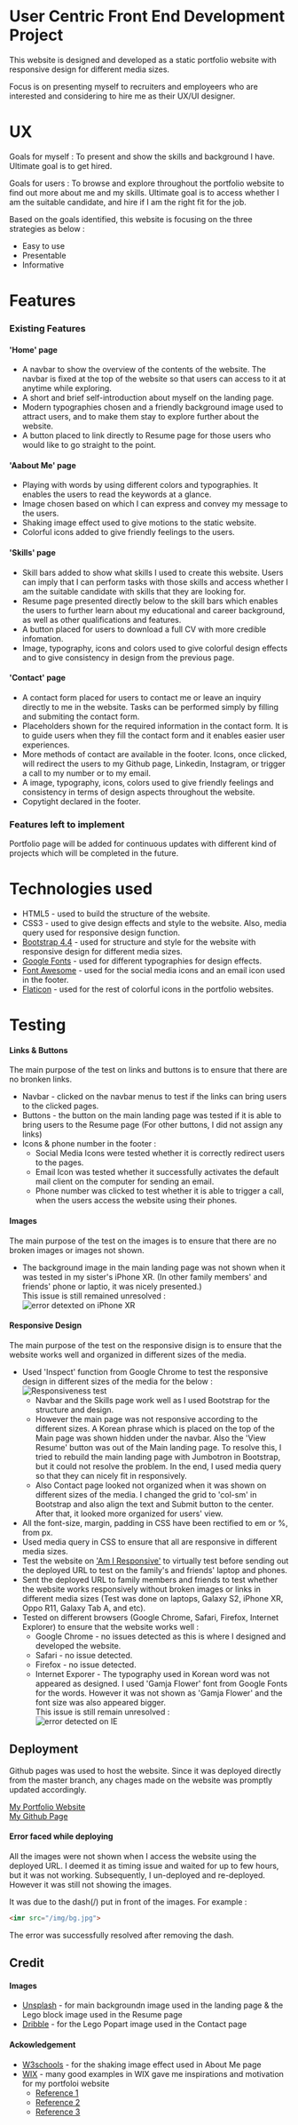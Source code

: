 # User Centric Front End Development Project 
This website is designed and developed as a static portfolio website with responsive design for different media sizes.

Focus is on presenting myself to recruiters and employeers who are interested and considering to hire me as their UX/UI designer. 
# UX
Goals for myself : To present and show the skills and background I have. Ultimate goal is to get hired.

Goals for users : To browse and explore throughout the portfolio website to find out more about me and my skills. Ultimate goal is to access whether I am the suitable candidate, and hire if I am the right fit for the job.

Based on the goals identified, this website is focusing on the three strategies as below :  
* Easy to use
* Presentable
* Informative
# Features  
### Existing Features  
#### 'Home' page  
* A navbar to show the overview of the contents of the website. The navbar is fixed at the top of the website so that users can access to it at anytime while exploring.
* A short and brief self-introduction about myself on the landing page.
* Modern typographies chosen and a friendly background image used to attract users, and to make them stay to explore further about the website.
* A button placed to link directly to Resume page for those users who would like to go straight to the point.
#### 'Aabout Me' page
* Playing with words by using different colors and typographies. It enables the users to read the keywords at a glance.
* Image chosen based on which I can express and convey my message to the users.
* Shaking image effect used to give motions to the static website.
* Colorful icons added to give friendly feelings to the users.
#### 'Skills' page 
* Skill bars added to show what skills I used to create this website. Users can imply that I can perform tasks with those skills and access whether I am the suitable candidate with skills that they are looking for.
* Resume page presented directly below to the skill bars which enables the  users to further learn about my educational and career background, as well as other qualifications and features.
* A button placed for users to download a full CV with more credible infomation.
* Image, typography, icons and colors used to give colorful design effects and to give consistency in design from the previous page.
#### 'Contact' page
* A contact form placed for users to contact me or leave an inquiry directly to me in the website. Tasks can be performed simply by filling and submiting the contact form.
* Placeholders shown for the required information in the contact form.  It is to guide users when they fill the contact form and it enables easier user experiences.
* More methods of contact are available in the footer. Icons, once clicked, will redirect the users to my Github page, Linkedin, Instagram, or trigger a call to my number or to my email.
* A image, typography, icons, colors used to give friendly feelings and consistency in terms of design aspects throughout the website.
* Copytight declared in the footer.
### Features left to implement
Portfolio page will be added for continuous updates with different kind of projects which will be completed in the future.
# Technologies used
* HTML5 - used to build the structure of the website.
* CSS3 - used to give design effects and style to the website. Also, media query used for responsive design function.
* [Bootstrap 4.4](https://getbootstrap.com) - used for structure and style for the website with responsive design for different media sizes.
* [Google Fonts](https://fonts.google.com)  - used for different typographies for design effects.
* [Font Awesome](https://fontawesome.com) - used for the social media icons and an email icon used in the footer.
* [Flaticon](https://www.flaticon.com) -  used for the rest of colorful icons in the portfolio websites.
# Testing
#### Links & Buttons
The main purpose of the test on links and buttons is to ensure that there are no bronken links.
* Navbar - clicked on the navbar menus to test if the links can bring users to the clicked pages.
* Buttons - the button on the main landing page was tested if it is able to bring users to the Resume page (For other buttons, I did not assign any links)
* Icons & phone number in the footer :
   * Social Media Icons were tested whether it is correctly redirect users to the pages.
   * Email Icon was tested whether it successfully activates the default mail client on the computer for sending an email.
   * Phone number was clicked to test whether it is able to trigger a call, when the users access the website using their phones.
#### Images
The main purpose of the test on the images is to ensure that there are no broken images or images not shown.
* The background image in the main landing page was not shown when it was tested in my sister's iPhone XR. (In other family members' and friends' phone or laptio, it was nicely presented.)  
This issue is still remained unresolved :  
![error detexted on iPhone XR](img/img_error.JPG)
#### Responsive Design
The main purpose of the test on the responsive disign is to ensure that the website works well and organized in different sizes of the media.
* Used 'Inspect' function from Google Chrome to test the responsive design in different sizes of the media for the below :  
![Responsiveness test](img/responsive_test.png)
   * Navbar and the Skills page work well as I used Bootstrap for the structure and design.
   * However the main page was not responsive according to the different sizes. A Korean phrase which is placed on the top of the Main page was shown hidden under the navbar. Also the 'View Resume' button was out of the Main landing page. To resolve this, I tried to rebuild the main landing page with Jumbotron in Bootstrap, but it could not resolve the problem. In the end, I used media query so that they can nicely fit in responsively. 
   * Also Contact page looked not organized when it was shown on different sizes of the media. I changed the grid to 'col-sm' in Bootstrap and also align the text and Submit button to the center. After that, it looked more organized for users' view.
* All the font-size, margin, padding in CSS have been rectified to em or %, from px.
* Used media query in CSS to ensure that all are responsive in different media sizes.
* Test the website on ['Am I Responsive'](http://ami.responsivedesign.is) to virtually test before sending out the deployed URL to test on the family's and friends' laptop and phones.
* Sent the deployed URL to family members and friends to test whether the website works responsively without broken images or links in different media sizes (Test was done on laptops, Galaxy S2, iPhone XR, Oppo R11, Galaxy Tab A, and etc).
* Tested on different browsers (Google Chrome, Safari, Firefox, Internet Explorer) to ensure that the website works well :
   * Google Chrome - no issues detected as this is where I designed and developed the website.
   * Safari - no issue detected.
   * Firefox - no issue detected.
   * Internet Exporer - The typography used in Korean word was not appeared as designed. I used 'Gamja Flower' font from Google Fonts for the words. However it was not shown as 'Gamja Flower' and the font size was also appeared bigger.    
This issue is still remain unresolved :  
![error detected on IE](img/font_error.png)
## Deployment
Github pages was used to host the website. Since it was deployed directly from the master branch, any chages made on the website was promptly updated accordingly.  

[My Portfolio Website](https://suchan5.github.io/Project-1/)    
[My Github Page](https://github.com/suchan5/Project-1)

#### Error faced while deploying  
All the images were not shown when I access the website using the deployed URL. I deemed it as timing issue and waited for up to few hours, but it was not working. Subsequently, I un-deployed and re-deployed. However it was still not showing the images.

It was due to the dash(/) put in front of the images. For example :
```html
<imr src="/img/bg.jpg">
```
The error was successfully resolved after removing the dash.
## Credit
#### Images
* [Unsplash](https://unsplash.com) - for main backgroundn image used in the landing page & the Lego block image used in the Resume page
* [Dribble](https://dribbble.com/shots/5025015-Lego-pop-art) - for the Lego Popart image used in the Contact page 
#### Ackowledgement
* [W3schools](https://www.w3schools.com/howto/howto_css_shake_image.asp) - for the shaking image effect used in About Me page
* [WIX](https://www.wix.com/website/templates/html/portfolio-cv) - many good examples in WIX gave me inspirations and motivation for my portfoloi website
   * [Reference 1](https://www.wix.com/website-template/view/html/1887?siteId=5d2a8f2b-b726-45f6-9db1-92596eccc9d2&metaSiteId=28a077e8-599e-452b-959b-5946202e015b&originUrl=https%3A%2F%2Fwww.wix.com%2Fwebsite%2Ftemplates%2Fhtml%2Fportfolio-cv)
   * [Reference 2](https://www.wix.com/website-template/view/html/2435?siteId=533aef86-18c8-4427-be63-ae8a2501f68a&metaSiteId=764460cd-c7fe-4f6a-a067-003262b73bd4&originUrl=https%3A%2F%2Fwww.wix.com%2Fwebsite%2Ftemplates%2Fhtml%2Fportfolio-cv)
   * [Reference 3](https://www.wix.com/website-template/view/html/2180?siteId=b7d73208-d8ee-4340-bf37-b47688493e45&metaSiteId=b4078cf5-3191-4555-99b8-4afb3f61a921&originUrl=https%3A%2F%2Fwww.wix.com%2Fwebsite%2Ftemplates%2Fhtml%2Fportfolio-cv%2F2)





